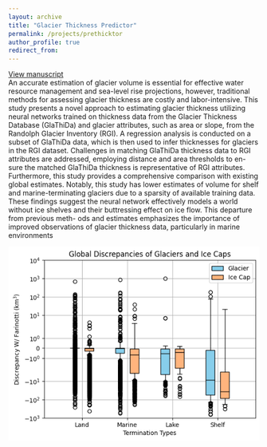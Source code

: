 ```yaml
---
layout: archive
title: "Glacier Thickness Predictor"
permalink: /projects/prethicktor
author_profile: true
redirect_from:
---
```

<a href="{{ '/assets/thickness.pdf' }}" target="_blank">View manuscript</a><br>
An accurate estimation of glacier volume is essential for effective water resource
management and sea-level rise projections, however, traditional methods for assessing glacier
thickness are costly and labor-intensive. This study presents a novel approach to estimating
glacier thickness utilizing neural networks trained on thickness data from the Glacier Thickness
Database (GlaThiDa) and glacier attributes, such as area or slope, from the Randolph Glacier
Inventory (RGI). A regression analysis is conducted on a subset of GlaThiDa data, which is then
used to infer thicknesses for glaciers in the RGI dataset. Challenges in matching GlaThiDa
thickness data to RGI attributes are addressed, employing distance and area thresholds to en-
sure the matched GlaThiDa thickness is representative of RGI attributes. Furthermore, this
study provides a comprehensive comparison with existing global estimates. Notably, this study
has lower estimates of volume for shelf and marine-terminating glaciers due to a sparsity of
available training data. These findings suggest the neural network effectively models a world
without ice shelves and their buttressing effect on ice flow. This departure from previous meth-
ods and estimates emphasizes the importance of improved observations of glacier thickness
data, particularly in marine environments
<p align="center">
  <img src="/images/discrepancy_boxplot.png" width = "700" />
</p>
